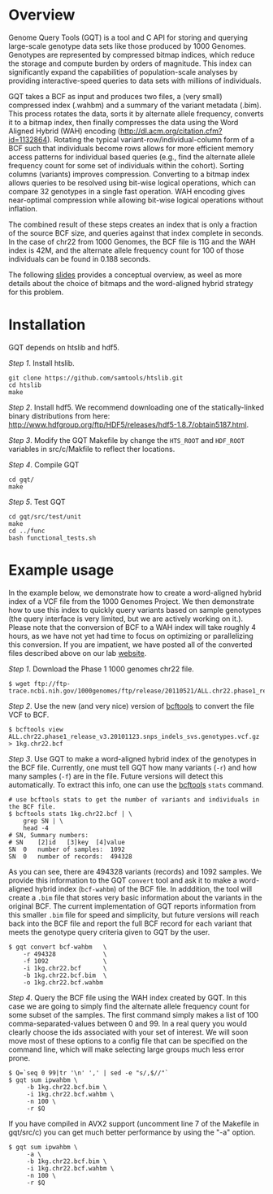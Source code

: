 Overview
========
Genome Query Tools (GQT) is a tool and C API for storing and querying
large-scale genotype data sets like those produced by 1000 Genomes. Genotypes
are represented by compressed bitmap indices, which reduce the storage and
compute burden by orders of magnitude. This index can significantly expand the
capabilities of population-scale analyses by providing interactive-speed
queries to data sets with millions of individuals.

GQT takes a BCF as input and produces two files, a (very small) compressed index (.wahbm)
and a summary of the variant metadata (.bim). This process rotates the data,
sorts it by alternate allele frequency, converts it to a bitmap index, then
finally compresses the data using the Word Aligned Hybrid (WAH) encoding
(http://dl.acm.org/citation.cfm?id=1132864).  Rotating the typical
variant-row/individual-column form of a BCF such that individuals become rows
allows for more efficient memory access patterns for individual based queries
(e.g., find the alternate allele frequency count for some set of individuals
within the cohort).  Sorting columns (variants) improves compression.
Converting to a bitmap index allows queries to be resolved using bit-wise
logical operations, which can compare 32 genotypes in a single fast operation.
WAH encoding gives near-optimal compression while allowing bit-wise logical
operations without inflation.

The combined result of these steps creates an index that is only a fraction of the
source BCF size, and queries against that index complete in seconds.  In the
case of chr22 from 1000 Genomes, the BCF file is 11G and the WAH index is 42M,
and the alternate allele frequency count for 100 of those individuals can be
found in 0.188 seconds.

The following [slides](http://quinlanlab.org/pdf/presentations/gtqGI2014v6.pdf) provides a 
conceptual overview, as weel as more details about the choice of bitmaps and the word-aligned 
hybrid strategy for this problem.



Installation
============
GQT depends on htslib and hdf5.

*Step 1*. Install htslib.

    git clone https://github.com/samtools/htslib.git
    cd htslib
    make


*Step 2*. Install hdf5. We recommend downloading one of the statically-linked binary distributions from
here: http://www.hdfgroup.org/ftp/HDF5/releases/hdf5-1.8.7/obtain5187.html.

*Step 3*. Modify the GQT Makefile by change the `HTS_ROOT` and `HDF_ROOT` variables in src/c/Makfile to
reflect ther locations.

*Step 4*. Compile GQT

    cd gqt/
    make

*Step 5*. Test GQT

    cd gqt/src/test/unit
    make
    cd ../func
    bash functional_tests.sh


Example usage
=============

In the example below, we demonstrate how to create a word-aligned hybrid index
of a VCF file from the 1000 Genomes Project. We then demonstrate how to use
this index to quickly query variants based on sample genotypes (the query
interface is very limited, but we are actively working on it.). Please note
that the conversion of BCF to a WAH index will take roughly 4 hours, as we have
not yet had time to focus on optimizing or parallelizing this conversion.  If
you are impatient, we have posted all of the converted files described above on
our lab [website](http://quinlanlab.cs.virginia.edu/gqt-example/).

*Step 1*. Download the Phase 1 1000 genomes chr22 file.

	$ wget ftp://ftp-trace.ncbi.nih.gov/1000genomes/ftp/release/20110521/ALL.chr22.phase1_release_v3.20101123.snps_indels_svs.genotypes.vcf.gz

*Step 2*. Use the new (and very nice) version of [bcftools](http://samtools.github.io/bcftools/) to convert the file VCF to BCF.

	$ bcftools view ALL.chr22.phase1_release_v3.20101123.snps_indels_svs.genotypes.vcf.gz > 1kg.chr22.bcf

*Step 3*. Use GQT to make a word-aligned hybrid index of the genotypes in the BCF file. Currently, one must tell GQT how many variants (`-r`) and how many samples (`-f`) are in the file. Future versions will detect this automatically.  To extract this info, one can use the [bcftools](http://samtools.github.io/bcftools/) `stats` command. 

	# use bcftools stats to get the number of variants and individuals in the BCF file.
	$ bcftools stats 1kg.chr22.bcf | \
	    grep SN | \
	    head -4
	# SN, Summary numbers:
	# SN	[2]id	[3]key	[4]value
	SN	0	number of samples:	1092
	SN	0	number of records:	494328

As you can see, there are 494328 variants (records) and 1092 samples. We
provide this information to the GQT `convert` tool and ask it to make a
word-aligned hybrid index (`bcf-wahbm`) of the BCF file. In adddition, the tool
will create a `.bim` file that stores very basic information about the variants
in the original BCF. The current implementation of GQT reports information from
this smaller `.bim` file for speed and simplicity, but future versions will
reach back into the BCF file and report the full BCF record for each variant
that meets the genotype query criteria given to GQT by the user.

	$ gqt convert bcf-wahbm   \
	    -r 494328             \
	    -f 1092               \
	    -i 1kg.chr22.bcf      \
	    -b 1kg.chr22.bcf.bim  \
	    -o 1kg.chr22.bcf.wahbm

*Step 4*.  Query the BCF file using the WAH index created by GQT.  In this case
we are going to simply find the alternate allele frequency count for some
subset of the samples.  The first command simply makes a list of 100
comma-separated-values between 0 and 99.  In a real query you would clearly
choose the ids associated with your set of interest.  We will soon move most of
these options to a config file that can be specified on the command line, which
will make selecting large groups much less error prone.
 
    $ Q=`seq 0 99|tr '\n' ',' | sed -e "s/,$//"`
    $ gqt sum ipwahbm \
         -b 1kg.chr22.bcf.bim \
         -i 1kg.chr22.bcf.wahbm \
         -n 100 \
         -r $Q

If you have compiled in AVX2 support (uncomment line 7 of the Makefile in gqt/src/c) you can get much better performance by using the "-a" option.

    $ gqt sum ipwahbm \
         -a \
         -b 1kg.chr22.bcf.bim \
         -i 1kg.chr22.bcf.wahbm \
         -n 100 \
         -r $Q
